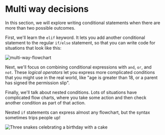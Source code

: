 # Multi way decisions

In this section, we will explore writing conditional statements when there are more than two possible outcomes.

First, we'll learn the `elif` keyword. It lets you add another conditional
statement to the regular `if/else` statement, so that you can write code for
situations that look like this:

![multi-way-flowchart](/lessons/conditionals/multi-way-decisions/multi-way1.png)

Next, we'll focus on combining conditional expressions with `and`, `or`, and
`not`. These _logical operators_ let you express more complicated conditions
that you might use in the real world,
like "age is greater than 18, or a parent has signed the permission slip".

Finally, we'll talk about nested conditions. Lots of situations have complicated
flow charts, where you take some action and then check another condition as part
of that action.

Nested `if` statements can express almost any flowchart, but the syntax
sometimes trips people up!

![Three snakes celebrating a birthday with a cake](/images/snake_excited_at_cake.png)